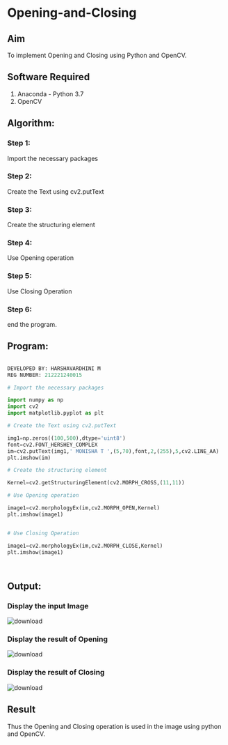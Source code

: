 # Opening-and-Closing

## Aim
To implement Opening and Closing using Python and OpenCV.

## Software Required
1. Anaconda - Python 3.7
2. OpenCV
## Algorithm:
### Step 1:
Import the necessary packages


### Step 2:
Create the Text using cv2.putText

### Step 3:
Create the structuring element

### Step 4:
Use Opening operation

### Step 5:
Use Closing Operation

### Step 6:
end the program.
 
## Program:

``` Python

DEVELOPED BY: HARSHAVARDHINI M
REG NUMBER: 212221240015

# Import the necessary packages

import numpy as np
import cv2
import matplotlib.pyplot as plt

# Create the Text using cv2.putText

img1=np.zeros((100,500),dtype='uint8')
font=cv2.FONT_HERSHEY_COMPLEX
im=cv2.putText(img1,' MONISHA T ',(5,70),font,2,(255),5,cv2.LINE_AA)
plt.imshow(im)

# Create the structuring element

Kernel=cv2.getStructuringElement(cv2.MORPH_CROSS,(11,11))

# Use Opening operation

image1=cv2.morphologyEx(im,cv2.MORPH_OPEN,Kernel)
plt.imshow(image1)


# Use Closing Operation

image1=cv2.morphologyEx(im,cv2.MORPH_CLOSE,Kernel)
plt.imshow(image1)




```
## Output:

### Display the input Image
![download](https://user-images.githubusercontent.com/93427208/171139168-153ff968-9ca6-4b66-8fae-18047a045d82.png)

### Display the result of Opening

![download](https://user-images.githubusercontent.com/93427208/171139220-6f9f39b9-b585-4ef9-a3e1-92ab0dd81c70.png)

### Display the result of Closing
![download](https://user-images.githubusercontent.com/93427208/171139241-35f3eea0-5c5a-4609-a893-1a600bd81cd0.png)


## Result
Thus the Opening and Closing operation is used in the image using python and OpenCV.

